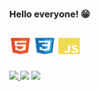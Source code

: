 ### Hello everyone! 😁 


<div style:"display: inline_block><br>
 <img align="center" alt="bno-HTML" height="30" width="40" src="https://raw.githubusercontent.com/devicons/devicon/master/icons/html5/html5-original.svg">
 <img align="center" alt="bno-CSS" height="30" width="40" src="https://raw.githubusercontent.com/devicons/devicon/master/icons/css3/css3-original.svg">
 <img align="center" alt="Rafa-Js" height="30" width="40" src="https://raw.githubusercontent.com/devicons/devicon/master/icons/javascript/javascript-plain.svg">
 
##

  <div>
    <a href="https://www.linkedin.com/in/brunofrnnds/" target="_blank"><img src="https://img.shields.io/badge/-LinkedIn-%230077B5?style=for-the-badge&logo=linkedin&logoColor=white"</a>
    <a href="mailto:bnohunt@gmail.com" target="_blank"><img src="https://img.shields.io/badge/-Gmail-%23333?style=for-the-badge&logo=gmail&logoColor=white"></a>
    <a href="https://instagram.com/bno_hunt" target="_blank"><img src="https://img.shields.io/badge/-Instagram-%23E4405F?style=for-the-badge&logo=instagram&logoColor=white"></a>
  </div>
